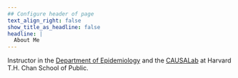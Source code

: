 ```yaml
---
## Configure header of page
text_align_right: false
show_title_as_headline: false
headline: |
  About Me
---
```


<!-- this is a subheadline -->
Instructor in the [Department of Epidemiology](https://www.hsph.harvard.edu/epidemiology/) 
and the [CAUSALab](https://causalab.sph.harvard.edu/) at Harvard T.H. Chan School of Public.